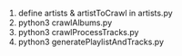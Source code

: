 1. define artists & artistToCrawl in artists.py
2. python3 crawlAlbums.py
3. python3 crawlProcessTracks.py
4. python3 generatePlaylistAndTracks.py